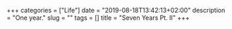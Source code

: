 +++
categories = ["Life"]
date = "2019-08-18T13:42:13+02:00"
description = "One year."
slug = ""
tags = []
title = "Seven Years Pt. II"
+++
